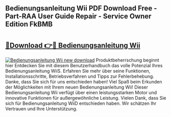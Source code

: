 ## Bedienungsanleitung Wii PDF Download Free - Part-RAA User Guide Repair - Service Owner Edition FkBMB

# <h2><a href="http://df1c4hd.blite.top/?on=Bedienungsanleitung+Wii">🔗Download 👉🔴 Bedienungsanleitung Wii</a></h2>

[![Bedienungsanleitung Wii new download](https://i.imgur.com/lujVjoI.png)](http://df1c4hd.blite.top/?on=Bedienungsanleitung+Wii)
Produktbeherrschung beginnt hier Entdecken Sie mit diesem Benutzerhandbuch das volle Potenzial Ihres Bedienungsanleitung WiiS. Erfahren Sie mehr über seine Funktionen, Installationsschritte, Betriebsverfahren und Tipps zur Fehlerbehebung. Danke, dass Sie sich für uns entschieden haben! Viel Spaß beim Erkunden der Möglichkeiten mit Ihrem neuen Bedienungsanleitung Wii! Dieser Bedienungsanleitung Wii verfügt über einen leistungsstarken Motor und innovative Funktionen für außergewöhnliche Leistung. Vielen Dank, dass Sie sich für Bedienungsanleitung WiiD entschieden haben. Wir schätzen Ihr Vertrauen und Ihre Unterstützung.
